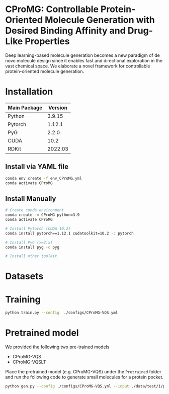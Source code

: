 # CProMG: Controllable Protein-Oriented Molecule Generation with Desired Binding Affinity and Drug-Like Properties

Deep learning-based molecule generation becomes a new paradigm of de novo molecule design since it enables fast and directional exploration in the vast chemical space. We elaborate a novel framework for controllable protein-oriented molecule generation. 
<!-- Here is the overview of the CProMG framework. -->

# Installation

| Main Package | Version |
| ------------ | ------- |
| Python       | 3.9.15  |
| Pytorch      | 1.12.1  |
| PyG          | 2.2.0   |
| CUDA         | 10.2    |
| RDKit        | 2022.03 |


## Install via YAML file

```bash
conda env create -f env_CProMG.yml
conda activate CProMG
```
## Install Manually

```bash
# Create conda environment
conda create -n CProMG python=3.9
conda activate CProMG

# Install Pytorch (CUDA 10.2)
conda install pytorch==1.12.1 cudatoolkit=10.2 -c pytorch

# Install PyG (>=2.x)
conda install pyg -c pyg

# Install other toolkit

```

# Datasets

<!-- 弄一个google drive放数据？ -->

# Training

```bash
python train.py --config  ./configs/CProMG-VQS.yml 
```

# Pretrained model

We provided the following two pre-trained models
- CProMG-VQS
- CProMG-VQSLT

Place the pretrained model (e.g. CProMG-VQS) under the `Pretrained` folder and run the following code to generate small molecules for a protein pocket.

```bash
python gen.py --config ./configs/CProMG-VQS.yml --input ./data/test/1/pocket.pdb --model ./pretrained/CProMG-VQS.pt
```


